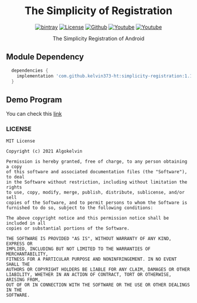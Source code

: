 <h1 align="center">The Simplicity of Registration</h1>

<p align="center">
  <a href="https://jitpack.io/#algokelvin-373/simplicity-registration"><img alt="bintray" src="https://jitpack.io/v/algokelvin-373/simplicity-registration.svg"></a>
  <a href="LICENSE"><img alt="License" src="https://img.shields.io/github/license/algokelvin-373/demo-simplicity-registration"></a>
  <a href="https://github.com/kelvin373-ht"><img alt="Github" src="https://img.shields.io/github/followers/algokelvin-373?label=follow&style=social"></a>
  <a href="https://www.youtube.com/c/AlgoKelvin373/"><img alt="Youtube" src="https://img.shields.io/youtube/channel/views/UCpSHZFRx64xWwXYbWbyXxfw?style=social"></a>
  <a href="https://www.youtube.com/c/AlgoKelvin373/"><img alt="Youtube" src="https://img.shields.io/youtube/channel/subscribers/UCpSHZFRx64xWwXYbWbyXxfw?style=social"></a>
</p>

<p align="center">The Simplicity Registration of Android</p>

## Module Dependency

```gradle
  dependencies {
    implementation 'com.github.kelvin373-ht:simplicity-registration:1.1.1'
  }
  ```

## Demo Program

You can check this [link](https://github.com/algokelvin-373/demo-simplicity-registration/tree/release/v1.0.0)

### LICENSE
```
MIT License

Copyright (c) 2021 Algokelvin

Permission is hereby granted, free of charge, to any person obtaining a copy
of this software and associated documentation files (the "Software"), to deal
in the Software without restriction, including without limitation the rights
to use, copy, modify, merge, publish, distribute, sublicense, and/or sell
copies of the Software, and to permit persons to whom the Software is
furnished to do so, subject to the following conditions:

The above copyright notice and this permission notice shall be included in all
copies or substantial portions of the Software.

THE SOFTWARE IS PROVIDED "AS IS", WITHOUT WARRANTY OF ANY KIND, EXPRESS OR
IMPLIED, INCLUDING BUT NOT LIMITED TO THE WARRANTIES OF MERCHANTABILITY,
FITNESS FOR A PARTICULAR PURPOSE AND NONINFRINGEMENT. IN NO EVENT SHALL THE
AUTHORS OR COPYRIGHT HOLDERS BE LIABLE FOR ANY CLAIM, DAMAGES OR OTHER
LIABILITY, WHETHER IN AN ACTION OF CONTRACT, TORT OR OTHERWISE, ARISING FROM,
OUT OF OR IN CONNECTION WITH THE SOFTWARE OR THE USE OR OTHER DEALINGS IN THE
SOFTWARE.
```
